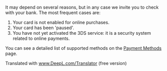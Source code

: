 It may depend on several reasons, but in any case we invite you to check with your bank.
The most frequent cases are:
1. Your card is not enabled for online purchases.
2. Your card has been 'paused'.
3. You have not yet activated the 3DS service: it is a security system related to online payments.

You can see a detailed list of supported methods on the [Payment Methods](https://io.italia.it/metodi-pagamento) page.

Translated with www.DeepL.com/Translator (free version)